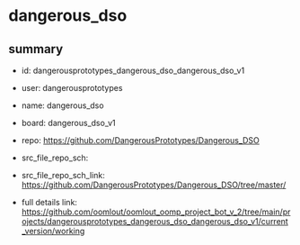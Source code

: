 # dangerous_dso
 
## summary 
* id: dangerousprototypes_dangerous_dso_dangerous_dso_v1
* user: dangerousprototypes
* name: dangerous_dso
* board: dangerous_dso_v1
* repo: https://github.com/DangerousPrototypes/Dangerous_DSO



* src_file_repo_sch: 
* src_file_repo_sch_link: https://github.com/DangerousPrototypes/Dangerous_DSO/tree/master/
* full details link: https://github.com/oomlout/oomlout_oomp_project_bot_v_2/tree/main/projects/dangerousprototypes_dangerous_dso_dangerous_dso_v1/current_version/working  







